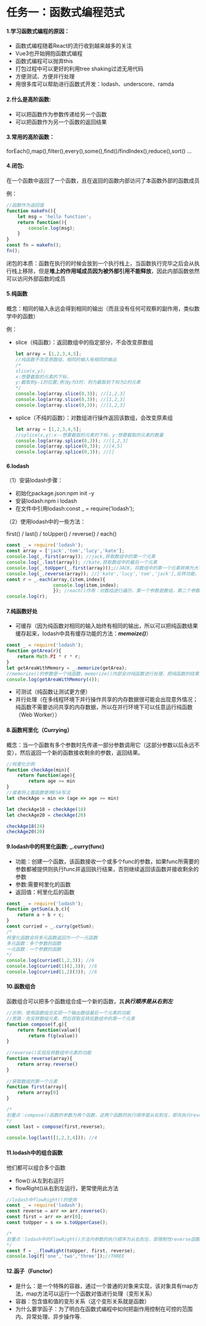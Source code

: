 # 任务一：函数式编程范式

#### 1.学习函数式编程的原因：

- 函数式编程随着React的流行收到越来越多的关注
- Vue3也开始拥抱函数式编程
- 函数式编程可以抛弃this
- 打包过程中可以更好的利用tree shaking过滤无用代码
- 方便测试、方便并行处理
- 用很多库可以帮助进行函数式开发：lodash、underscore、ramda

#### 2.什么是高阶函数:

- 可以把函数作为参数传递给另一个函数
- 可以把函数作为另一个函数的返回结果

#### 3.常用的高阶函数：

​    forEach(),map(),filter(),every(),some(),find()/findIndex(),reduce(),sort() ...

#### 4.闭包:

在一个函数中返回了一个函数，且在返回的函数内部访问了本函数外部的函数成员

例：

```javascript
//函数作为返回值
function makeFn(){
    let msg = 'hello function';
    return function(){
        console.log(msg);
    }
}
const fn = makeFn();
fn();
```

闭包的本质：函数在执行的时候会放到一个执行栈上，当函数执行完毕之后会从执行栈上移除，但是**堆上的作用域成员因为被外部引用不能释放**，因此内部函数依然可以访问外部函数的成员

#### 5.纯函数

概念：相同的输入永远会得到相同的输出（而且没有任何可观察的副作用，类似数学中的函数）

例：

- slice（纯函数）：返回数组中的指定部分，不会改变原数组

  ```javascript
  let array = [1,2,3,4,5];
  //纯函数不改变原数组，相同的输入有相同的输出
  /*
  slice(x,y); 
  x:想要截取的元素的下标，
  y:截取到y-1的位置;例当y为3时，则为截取到下标为2的元素
  */
  console.log(array.slice(0,3)); //[1,2,3]
  console.log(array.slice(0,3)); //[1,2,3]
  console.log(array.slice(0,3)); //[1,2,3]
  ```

  

- splice（不纯的函数）：对数组进行操作返回该数组，会改变原素组

  ```javascript
  let array = [1,2,3,4,5];
  //splice(x,y):x--想要截取的元素的下标，y:想要截取的元素的数量
  console.log(array.splice(0,3)); //[1,2,3]
  console.log(array.splice(0,3)); //[4,5]
  console.log(array.splice(0,3)); //[]
  
  ```

#### 6.lodash

（1）安装lodash步骤：

- 初始化package.json:npm init -y
- 安装lodash:npm i lodash
- 在文件中引用lodash:const _ = require('lodash');

（2）使用lodash中的一些方法：

   first() / last() / toUpper() / reverse() / each()

```javascript
const _ = require('lodash');
const array = ['jack','tom','lucy','kate'];
console.log(_.first(array)); //jack,获取数组中的第一个元素
console.log(_.last(array)); //kate,获取数组中的最后一个元素
console.log(_.toUpper(_.first(array)));//JACK，将数组中的第一个元素转换为大写
console.log(_.reverse(array)); //['kate','lucy','tom','jack'],反转功能，将传入的参数倒叙输出
const r = _.each(array,(item,index){
                 console.log(item,index);
                 }); //each()作用：对数组进行遍历，第一个参数是数组，第二个参数是回调函数，回调函数中的第一个参数是数组中的每个元素：item，第二个参数是索引：index
console.log(r);
```

#### 7.纯函数好处

- 可缓存（因为纯函数对相同的输入始终有相同的输出，所以可以把纯函数结果缓存起来，lodash中具有缓存功能的方法：***memoize()***）

```javascript
const _ = require('lodash');
function getArea(r){
    return Math.PI * r * r;
}
let getAreaWithMemory = _.memorize(getArea);
//memorize()的参数是一个纯函数，memorize()内部会对纯函数进行处理，把纯函数的结果进行缓存，且memorize()方法会返回一个具有记忆功能的函数
console.log(getAreaWithMemory(4));
```

- 可测试（纯函数让测试更方便）
- 并行处理（在多线程环境下并行操作共享的内存数据很可能会出现意外情况；纯函数不需要访问共享的内存数据，所以在并行环境下可以任意运行纯函数（Web Worker））

#### 8.函数柯里化（Currying）

概念：当一个函数有多个参数时先传递一部分参数调用它（这部分参数以后永远不变），然后返回一个新的函数接收剩余的参数，返回结果。

```javascript
//柯里化示例
function checkAge(min){
    return function(age){
        return age >= min
}
//或者将上面函数使用ES6写法
let checkAge = min => (age => age >= min)

let checkAge18 = checkAge(18)
let checkAge20 = checkAge(20)

checkAge18(24)
checkAge20(20)
```

#### 9.lodash中的柯里化函数: _.curry(func)

- 功能：创建一个函数，该函数接收一个或多个func的参数，如果func所需要的参数都被提供则执行func并返回执行结果，否则继续返回该函数并接收剩余的参数
- 参数:需要柯里化的函数
- 返回值：柯里化后的函数

```javascript
const _ = require('lodash');
function getSum(a,b,c){
    return a + b + c;
}
const curried = _.curry(getSum);
/*
柯里化函数会将多元函数返回为一个一元函数
多元函数：多个参数的函数
一元函数：一个参数的函数
*/
console.log(curried(1,2,3)); //6
console.log(curried(1)(2,3)); //6
console.log(curried(1,2)(3)); //6
```

#### 10.函数组合

函数组合可以把多个函数组合成一个新的函数，其***执行顺序是从右到左***

```javascript
//示例，使用函数组合实现一个输出数组最后一个元素的功能
//思路：先反转数组元素，然后获取反转后数组中的第一个元素
function compose(f,g){
    return function(value){
        return f(g(value))
}
    
//reverse()实现反转数组中元素的功能
function reverse(array){
    return array.reverse()
}   
    
//获取数组的第一个元素
function first(array){
    return array[0]
}

/*
划重点：compose()函数的参数为两个函数，这两个函数的执行顺序是从右到左，即先执行reverse()再执行first(),first()对应compose()的f参数，reverse()对应compose()的g参数
*/
const last = compose(first,reverse);
    
console.log(last([1,2,3,4])); //4
```

#### 11.lodash中的组合函数

他们都可以组合多个函数

- flow():从左到右运行
- flowRight()从右到左运行，更常使用此方法

```javascript
//lodash中flowRight()的使用
const _ = require('lodash');
const reverse = arr => arr.reverse();
const first = arr => arr[0];
const toUpper = s => s.toUpperCase();

/*
划重点：lodash中的flowRight()方法内参数的执行顺序为从右到左，即限制性reverse函数，然后将其返回值作为参数传递给first,再将first的返回值作为参数传递到toUpper,最后toUpper的返回值即为最终值
*/
const f = _.flowRight(toUpper, first, reverse);
console.log(f['one','two','three']);//THREE
```

#### 12.函子（Functor）

- 是什么：是一个特殊的容器，通过一个普通的对象来实现，该对象具有map方法，map方法可以运行一个函数对值进行处理（变形关系）
- 容器：包含值和值的变形关系（这个变形关系就是函数）
- 为什么要学函子：为了明白在函数式编程中如何把副作用控制在可控的范围内、异常处理、异步操作等.


